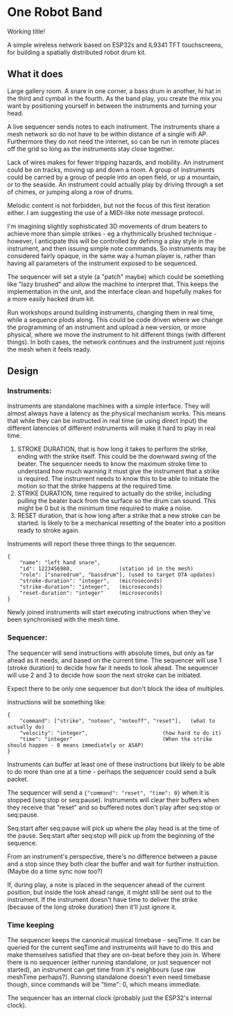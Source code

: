 # One Robot Band 

Working title!

A simple wireless network based on ESP32s and IL9341 TFT touchscreens, for building a spatially distributed robot drum kit.


## What it does

Large gallery room. A snare in one corner, a bass drum in another, hi hat in the third and cymbal in the fourth.
As the band play, you create the mix you want by positioning yourself in between the instruments and turning your head.

A live sequencer sends notes to each instrument. The instruments share a mesh network so do not have to be within distance of a single wifi AP. Furthermore they do not need the internet, so can be run in remote places off the grid so long as the instruments stay close together. 

Lack of wires makes for fewer tripping hazards, and mobility. An instrument could be on tracks, moving up and down a room. A group of instruments could be carried by a group of people into an open field, or up a mountain, or to the seaside. An instrument could actually play by driving through a set of chimes, or jumping along a row of drums.

Melodic content is not forbidden, but not the focus of this first iteration either. I am suggesting the use of a MIDI-like note message protocol. 

I'm imagining slightly sophisticated 3D movements of drum beaters to achieve more than simple strikes - eg a rhythmically brushed technique - however, I anticipate this will be controlled by defining a play style in the instrument, and then issuing simple note commands. So instruments may be considered fairly opaque, in the same way a human player is, rather than having all parameters of the instrument exposed to be sequenced. 

The sequencer will set a style (a "patch" maybe) which could be something like "lazy brushed" and allow the machine to interpret that. This keeps the implementation in the unit, and the interface clean and hopefully makes for a more easily hacked drum kit.

Run workshops around building instruments, changing them in real time, while a sequence plods along. This could be code driven where we change the programming of an instrument and upload a new version, or more physical, where we move the instrument to hit different things (with different things). In both cases, the network continues and the instrument just rejoins the mesh when it feels ready.

## Design


### Instruments:

Instruments are standalone machines with a simple interface. They will almost always have a latency as the physical mechanism works. This means that while they can be instructed in real time (ie using direct input) the different latencies of different instruments will make it hard to play in real time.

1.  STROKE DURATION, that is how long it takes to perform the strike, ending with the strike itself. This could be the downward swing of the beater. The sequencer needs to know the maximum stroke time to understand how much warning it must give the instrument that a strike is required. The instrument needs to know this to be able to initiate the motion so that the strike happens at the required time.
2.  STRIKE DURATION, time required to actually do the strike, including pulling the beater back from the surface so the drum can sound. This might be 0 but is the minimum time required to make a noise.
3.  RESET duration, that is how long after a strike that a new stroke can be started. Is likely to be a mechanical resetting of the beater into a position ready to stroke again.

Instruments will report these three things to the sequencer. 

    {
        "name": "left hand snare",
        "id": 1223456988,               (station id in the mesh)
        "role": ["snaredrum", "bassdrum"], (used to target OTA updates)
        "stroke-duration": "integer",   (microseconds)
        "strike-duration": "integer",   (microseconds)
        "reset-duration": "integer"     (microseconds)
    }

Newly joined instruments will start executing instructions when they've been synchronised with the mesh time.


### Sequencer:

The sequencer will send instructions with absolute times, but only as far ahead as it needs, and based on the current time.
The sequencer will use 1 (stroke duration) to decide how far it needs to look ahead.
The sequencer will use 2 and 3 to decide how soon the next stroke can be initiated.

Expect there to be only one sequencer but don't block the idea of multiples.

Instructions will be something like: 

    {
        "command": ["strike", "noteon", "noteoff", "reset"],   (what to actually do)
        "velocity": "integer",                        (how hard to do it)
        "time": "integer"                             (When the strike should happen - 0 means immediately or ASAP)
    }

Instruments can buffer at least one of these instructions but likely to be able to do more than one at a time - perhaps the sequencer could send a bulk packet.

The sequencer will send a ```{"command": "reset", "time": 0}``` when it is stopped (seq:stop or seq:pause). Instruments will clear their buffers when they receive that "reset" and so buffered notes don't play after seq:stop or seq:pause. 

Seq:start after seq:pause will pick up where the play head is at the time of the pause. 
Seq:start after seq:stop will pick up from the beginning of the sequence. 

From an instrument's perspective, there's no difference between a pause and a stop since they both clear the buffer and wait for further instruction.
(Maybe do a time sync now too?)

If, during play, a note is placed in the sequencer ahead of the current position, but inside the look ahead range, it might still be sent out to the instrument. If the instrument doesn't have time to deliver the strike (because of the long stroke duration) then it'll just ignore it.


### Time keeping

The sequencer keeps the canonical musical timebase - seqTime. It can be queried for the current seqTime and instruments will have to do this and make themselves satisfied that they are on-beat before they join in. Where there is no sequencer (either running standalone, or just sequencer not started), an instrument can get time from it's neighbours (use raw meshTime perhaps?). Running standalone doesn't even need timebase though, since commands will be "time": 0, which means immediate.

The sequencer has an internal clock (probably just the ESP32's internal clock).

